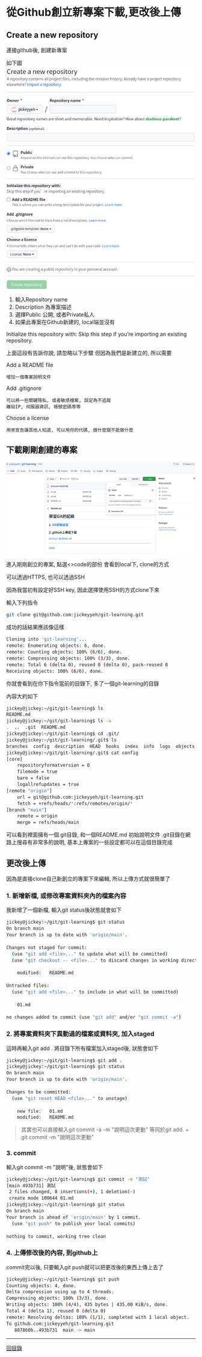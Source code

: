 # 從Github創立新專案下載,更改後上傳

## Create a new repository

連接github後, 創建新專案

如下圖
![image](pic/02/02-1.png)

1. 輸入Repository name
2. Description 為專案描述
3. 選擇Public 公開, 或者Private私人
4. 如果此專案在Github新建的, local端並沒有

Initialize this repository with:
Skip this step if you’re importing an existing repository.

上面這段有告訴你說, 請忽略以下步驟
但因為我們是新建立的, 所以需要

Add a README file

```
增加一個專案說明文件
```

Add .gitignore

```
可以將一些關鍵隱私, 或者敏感檔案, 設定為不追蹤
離如IP, 伺服器資訊, 帳號密碼等等
```

Choose a license

```
用來宣告讓其他人知道, 可以用你的代碼, 做什麼跟不能做什麼
```

## 下載剛剛創建的專案

![image](pic/02/02-2.png)

進入剛剛創立的專案, 點選<\>code的部份
會看到local下, clone的方式

可以透過HTTPS, 也可以透過SSH

因為我當初有設定好SSH key, 因此選擇使用SSH的方式clone下來

輸入下列指令

```bash
git clone git@github.com:jickeyyeh/git-learning.git
```

成功的話結果應該像這樣

```bash
Cloning into 'git-learning'...
remote: Enumerating objects: 6, done.
remote: Counting objects: 100% (6/6), done.
remote: Compressing objects: 100% (3/3), done.
remote: Total 6 (delta 0), reused 0 (delta 0), pack-reused 0
Receiving objects: 100% (6/6), done.

```
你就會看到在你下指令當前的目錄下, 多了一個git-learning的目錄

內容大約如下

```bash
jickey@jickey:~/git/git-learning$ ls
README.md
jickey@jickey:~/git/git-learning$ ls -a
.  ..  .git  README.md
jickey@jickey:~/git/git-learning$ cd .git/
jickey@jickey:~/git/git-learning/.git$ ls
branches  config  description  HEAD  hooks  index  info  logs  objects  packed-refs  refs
jickey@jickey:~/git/git-learning/.git$ cat config 
[core]
	repositoryformatversion = 0
	filemode = true
	bare = false
	logallrefupdates = true
[remote "origin"]
	url = git@github.com:jickeyyeh/git-learning.git
	fetch = +refs/heads/*:refs/remotes/origin/*
[branch "main"]
	remote = origin
	merge = refs/heads/main

```

可以看到裡面擁有一個.git目錄, 和一個README.md 初始說明文件
.git目錄在網路上搜尋有非常多的說明, 基本上專案的一些設定都可以在這個目錄完成


## 更改後上傳

因為是直接clone自己新創立的專案下來編輯, 所以上傳方式就很簡單了


### 1. 新增新檔, 或修改專案資料夾內的檔案內容

我新增了一個新檔, 輸入git status後狀態就會如下

```bash
jickey@jickey:~/git/git-learning$ git status 
On branch main
Your branch is up to date with 'origin/main'.

Changes not staged for commit:
  (use "git add <file>..." to update what will be committed)
  (use "git checkout -- <file>..." to discard changes in working directory)

	modified:   README.md

Untracked files:
  (use "git add <file>..." to include in what will be committed)

	01.md

no changes added to commit (use "git add" and/or "git commit -a")
```

### 2. 將專案資料夾下異動過的檔案或資料夾, 加入staged

這時再輸入git add . 將目錄下所有檔案加入staged後, 狀態會如下

```bash
jickey@jickey:~/git/git-learning$ git add .
jickey@jickey:~/git/git-learning$ git status 
On branch main
Your branch is up to date with 'origin/main'.

Changes to be committed:
  (use "git reset HEAD <file>..." to unstage)

	new file:   01.md
	modified:   README.md
```

>其實也可以直接輸入git commit -a -m "說明這次更動"
>等同於git add. + git commit -m "說明這次更動"

### 3. commit 

輸入git commit -m "說明"後, 狀態會如下

```bash
jickey@jickey:~/git/git-learning$ git commit -m "測試"
[main 493b731] 測試
 2 files changed, 8 insertions(+), 1 deletion(-)
 create mode 100644 01.md
jickey@jickey:~/git/git-learning$ git status 
On branch main
Your branch is ahead of 'origin/main' by 1 commit.
  (use "git push" to publish your local commits)

nothing to commit, working tree clean
```

### 4. 上傳修改後的內容, 到github上

commit完以後, 只要輸入git push就可以把更改後的東西上傳上去了

```bash
jickey@jickey:~/git/git-learning$ git push
Counting objects: 4, done.
Delta compression using up to 4 threads.
Compressing objects: 100% (3/3), done.
Writing objects: 100% (4/4), 435 bytes | 435.00 KiB/s, done.
Total 4 (delta 1), reused 0 (delta 0)
remote: Resolving deltas: 100% (1/1), completed with 1 local object.
To github.com:jickeyyeh/git-learning.git
   887860b..493b731  main -> main
```


---
[回目錄](README.md)

